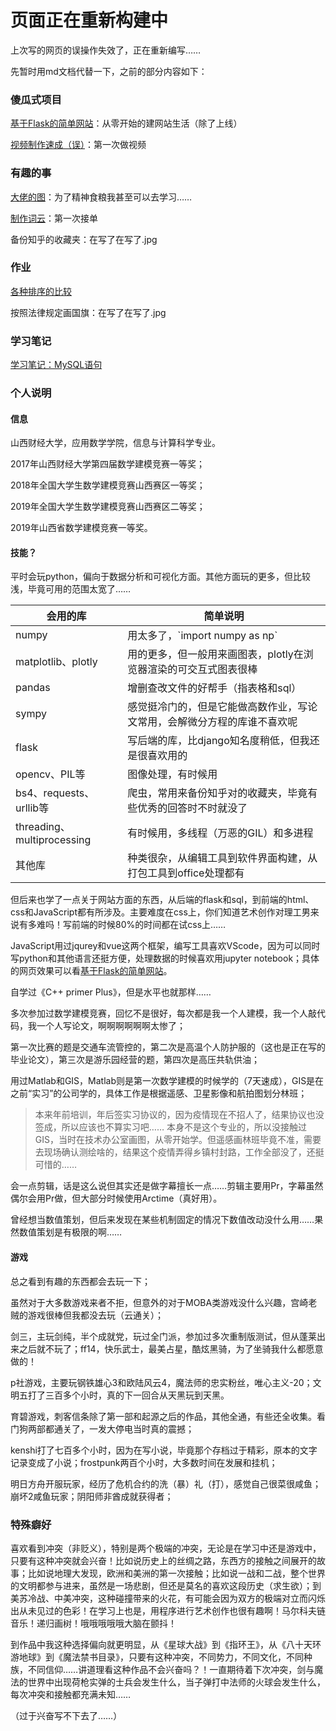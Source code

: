 # 页面正在重新构建中

上次写的网页的误操作失效了，正在重新编写……

先暂时用md文档代替一下，之前的部分内容如下：

### 傻瓜式项目

[基于Flask的简单网站](https://github.com/EncodingErrors/Try-to-write-something/blob/master/%E5%82%BB%E7%93%9C%E5%BC%8F%E9%A1%B9%E7%9B%AE%EF%BC%9A%E5%9F%BA%E4%BA%8EFlask%E7%9A%84%E7%AE%80%E5%8D%95%E7%BD%91%E7%AB%99.md)：从零开始的建网站生活（除了上线）

[视频制作速成（误）](https://github.com/EncodingErrors/Try-to-write-something/blob/master/%E5%82%BB%E7%93%9C%E5%BC%8F%E9%A1%B9%E7%9B%AE%EF%BC%9A%E8%A7%86%E9%A2%91%E5%88%B6%E4%BD%9C%E9%80%9F%E6%88%90%EF%BC%88%E8%AF%AF%EF%BC%89.md)：第一次做视频

### 有趣的事

[大佬的图](https://github.com/EncodingErrors/Try-to-write-something/blob/master/%E6%9C%89%E8%B6%A3%E7%9A%84%E4%BA%8B%EF%BC%9A%E5%A4%A7%E4%BD%AC%E7%9A%84%E5%9B%BE.md)：为了精神食粮我甚至可以去学习……

[制作词云](https://github.com/EncodingErrors/Try-to-write-something/blob/master/%E6%9C%89%E8%B6%A3%E7%9A%84%E4%BA%8B%EF%BC%9A%E5%88%B6%E4%BD%9C%E8%AF%8D%E4%BA%91.md)：第一次接单

备份知乎的收藏夹：在写了在写了.jpg

### 作业

[各种排序的比较](https://github.com/EncodingErrors/Try-to-write-something/blob/master/%E4%BD%9C%E4%B8%9A%EF%BC%9A%E5%90%84%E7%A7%8D%E6%8E%92%E5%BA%8F%E7%9A%84%E6%AF%94%E8%BE%83.md)

按照法律规定画国旗：在写了在写了.jpg

### 学习笔记

[学习笔记：MySQL语句](https://github.com/EncodingErrors/Try-to-write-something/blob/master/%E5%AD%A6%E4%B9%A0%E7%AC%94%E8%AE%B0%EF%BC%9AMySQL%E8%AF%AD%E5%8F%A5.md)

### 个人说明

#### 信息

山西财经大学，应用数学学院，信息与计算科学专业。

2017年山西财经大学第四届数学建模竞赛一等奖；

2018年全国大学生数学建模竞赛山西赛区一等奖；

2019年全国大学生数学建模竞赛山西赛区二等奖；

2019年山西省数学建模竞赛一等奖。

#### 技能？

平时会玩python，偏向于数据分析和可视化方面。其他方面玩的更多，但比较浅，毕竟可用的范围太宽了……

<table>
  <thead>
    <tr>
      <th>会用的库</th><th>简单说明</th>
    </tr>
  </thead>
  <tbody>
    <tr>
      <td>numpy</td><td>用太多了，`import numpy as np`</td>
    </tr>
    <tr>
      <td>matplotlib、plotly</td><td>用的更多，但一般用来画图表，plotly在浏览器渲染的可交互式图表很棒</td>
    </tr>
    <tr>
      <td>pandas</td><td>增删查改文件的好帮手（指表格和sql）</td>
    </tr>
    <tr>
      <td>sympy</td><td>感觉挺冷门的，但是它能做高数作业，写论文常用，会解微分方程的库谁不喜欢呢</td>
    </tr>
    <tr>
      <td>flask</td><td>写后端的库，比django知名度稍低，但我还是很喜欢用的</td>
    </tr>
    <tr>
      <td>opencv、PIL等</td><td>图像处理，有时候用</td>
    </tr>
    <tr>
      <td>bs4、requests、urllib等</td><td>爬虫，常用来备份知乎对的收藏夹，毕竟有些优秀的回答时不时就没了</td>
    </tr>
    <tr>
      <td>threading、multiprocessing</td><td>有时候用，多线程（万恶的GIL）和多进程</td>
    </tr>
    <tr>
      <td>其他库</td><td>种类很杂，从编辑工具到软件界面构建，从打包工具到office处理都有</td>
    </tr>
  </tbody>
</table>

但后来也学了一点关于网站方面的东西，从后端的flask和sql，到前端的html、css和JavaScript都有所涉及。主要难度在css上，你们知道艺术创作对理工男来说有多难吗！写前端的时候80%的时间都在试css上……

JavaScript用过jqurey和vue这两个框架，编写工具喜欢VScode，因为可以同时写python和其他语言还挺方便，处理数据的时候喜欢用jupyter notebook；具体的网页效果可以看[基于Flask的简单网站](https://github.com/EncodingErrors/Try-to-write-something/blob/master/%E5%82%BB%E7%93%9C%E5%BC%8F%E9%A1%B9%E7%9B%AE%EF%BC%9A%E5%9F%BA%E4%BA%8EFlask%E7%9A%84%E7%AE%80%E5%8D%95%E7%BD%91%E7%AB%99.md)。

自学过《C++ primer Plus》，但是水平也就那样……

多次参加过数学建模竞赛，回忆不是很好，每次都是我一个人建模，我一个人敲代码，我一个人写论文，啊啊啊啊啊啊太惨了；

第一次比赛的题是交通车流管控的，第二次是高温个人防护服的（这也是正在写的毕业论文），第三次是游乐园经营的题，第四次是高压共轨供油；

用过Matlab和GIS，Matlab则是第一次数学建模的时候学的（7天速成），GIS是在之前“实习”的公司学的，具体工作是根据遥感、卫星影像和航拍图划分林班；

> 本来年前培训，年后签实习协议的，因为疫情现在不招人了，结果协议也没签成，所以应该也不算实习吧……
> 本身不是这个专业的，所以没接触过GIS，当时在技术办公室画图，从零开始学。但遥感画林班毕竟不准，需要去现场确认测绘啥的，结果这个疫情弄得乡镇村封路，工作全部没了，还挺可惜的……

会一点剪辑，话是这么说但其实还是做字幕擅长一点……剪辑主要用Pr，字幕虽然偶尔会用Pr做，但大部分时候使用Arctime（真好用）。

曾经想当数值策划，但后来发现在某些机制固定的情况下数值改动没什么用……果然数值策划是有极限的啊……

#### 游戏

总之看到有趣的东西都会去玩一下；

虽然对于大多数游戏来者不拒，但意外的对于MOBA类游戏没什么兴趣，宫崎老贼的游戏很棒但我都没去玩（云通关）；

剑三，主玩剑纯，半个成就党，玩过全门派，参加过多次重制版测试，但从蓬莱出来之后就不玩了；ff14，快乐武士，最美占星，酷炫黑骑，为了坐骑我什么都愿意做的！

p社游戏，主要玩钢铁雄心3和欧陆风云4，魔法师的忠实粉丝，唯心主义-20；文明五打了三百多个小时，真的下一回合从天黑玩到天黑。

育碧游戏，刺客信条除了第一部和起源之后的作品，其他全通，有些还全收集。看门狗两部都通关了，一发大停电当时真的震撼；

kenshi打了七百多个小时，因为在写小说，毕竟那个存档过于精彩，原本的文字记录变成了小说；frostpunk两百个小时，大多数时间在发展和挂机；

明日方舟开服玩家，经历了危机合约的洗（暴）礼（打），感觉自己很菜很咸鱼；崩坏2咸鱼玩家；阴阳师非酋成就获得者；

### 特殊癖好

喜欢看到冲突（非贬义），特别是两个极端的冲突，无论是在学习中还是游戏中，只要有这种冲突就会兴奋！比如说历史上的丝绸之路，东西方的接触之间展开的故事；比如说地理大发现，欧洲和美洲的第一次接触；比如说一战和二战，整个世界的文明都参与进来，虽然是一场悲剧，但还是莫名的喜欢这段历史（求生欲）；到美苏冷战、中美冲突，这种碰撞带来的火花，有可能会因为双方的极端对立而闪烁出从未见过的色彩！在学习上也是，用程序进行艺术创作也很有趣啊！马尔科夫链音乐！递归画树！哦哦哦哦哦大脑在颤抖！

到作品中我这种选择偏向就更明显，从《星球大战》到《指环王》，从《八十天环游地球》到《魔法禁书目录》，只要有这种冲突，不同势力，不同文化，不同种族，不同信仰……讲道理看这种作品不会兴奋吗？！一直期待着下次冲突，剑与魔法的世界中出现荷枪实弹的士兵会发生什么，当子弹打中法师的火球会发生什么，每次冲突和接触都充满未知……

（过于兴奋写不下去了……）
